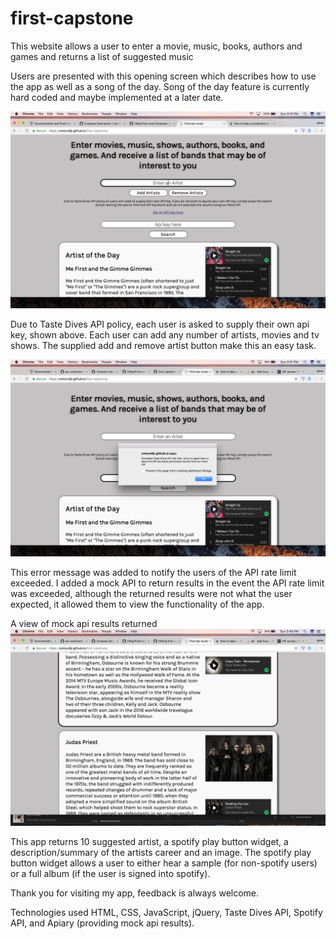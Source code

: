 # first-capstone
This website allows a user to enter a movie, music, books, authors and games and returns a list of suggested music

Users are presented with this opening screen which describes how to use the app as well as a song of the day.  Song of the
day feature is currently hard coded and maybe implemented at a later date.

![App intro page](https://github.com/sretundijr/first-capstone/blob/master/wireframes/Screen%20Shot%202017-04-30%20at%203.10.28%20PM.png)

Due to Taste Dives API policy, each user is asked to supply their own api key, shown above.
Each user can add any number of artists, movies and tv shows. The supplied add and remove artist button make this an easy
task.

![App error message](https://github.com/sretundijr/first-capstone/blob/master/wireframes/Screen%20Shot%202017-04-30%20at%203.41.49%20PM.png)

This error message was added to notify the users of the API rate limit exceeded.
I added a mock API to return results in the event the API rate limit was exceeded, although the returned results were
not what the user expected, it allowed them to view the functionality of the app.

A view of mock api results returned
![Mock api results](https://github.com/sretundijr/first-capstone/blob/master/wireframes/Screen%20Shot%202017-04-30%20at%203.49.07%20PM.png)

This app returns 10 suggested artist, a spotify play button widget, a description/summary of the artists career and an image.
The spotify play button widget allows a user to either hear a sample (for non-spotify users) or a full album (if the user
is signed into spotify).

Thank you for visiting my app, feedback is always welcome.

Technologies used
HTML, CSS, JavaScript, jQuery, Taste Dives API, Spotify API, and Apiary (providing mock api results).


